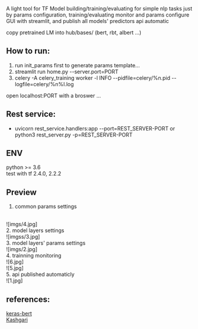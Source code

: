 A light tool for TF Model building/training/evaluating for simple nlp tasks just by params configuration, training/evaluating monitor and params configure GUI with streamlit, and publish all models' predictors api automatic

copy pretrained LM into hub/bases/ (bert, rbt, albert ...)

## How to run:
1. run init_params first to generate params template...
2. streamlit run home.py --server.port=PORT
3. celery -A celery_training worker -l INFO --pidfile=celery/%n.pid --logfile=celery/%n%I.log

open localhost:PORT with a broswer ...

## Rest service:
* uvicorn rest_service.handlers:app --port=REST_SERVER-PORT or python3 rest_server.py -p=REST_SERVER-PORT

## ENV
python >= 3.6
</br>
test with tf 2.4.0, 2.2.2
</br>

## Preview
1. common params settings
</br>
![imgs/4.jpg]
</br>
2. model layers settings
</br>
![imgss/3.jpg]
</br>
3. model layers' params settings
</br>
![imgs/2.jpg]
</br>
4. trainning monitoring
</br>
![6.jpg]
</br>
![5.jpg]
</br>
5. api published automaticly
</br>
![1.jpg]

## references:
<a href="https://github.com/CyberZHG/keras-bert">keras-bert</a>
</br>
<a href="https://github.com/BrikerMan/Kashgari.git">Kashgari</a>
